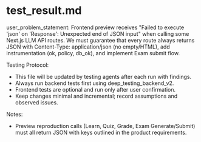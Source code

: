 # test_result.md

user_problem_statement: Frontend preview receives "Failed to execute 'json' on 'Response': Unexpected end of JSON input" when calling some Next.js LLM API routes. We must guarantee that every route always returns JSON with Content-Type: application/json (no empty/HTML), add instrumentation (ok, policy, db_ok), and implement Exam submit flow.

Testing Protocol:
- This file will be updated by testing agents after each run with findings.
- Always run backend tests first using deep_testing_backend_v2.
- Frontend tests are optional and run only after user confirmation.
- Keep changes minimal and incremental; record assumptions and observed issues.

Notes:
- Preview reproduction calls (Learn, Quiz, Grade, Exam Generate/Submit) must all return JSON with keys outlined in the product requirements.
